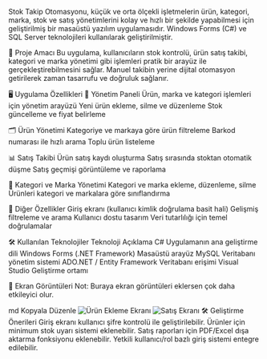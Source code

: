 Stok Takip Otomasyonu, küçük ve orta ölçekli işletmelerin ürün, kategori, marka, stok ve satış yönetimlerini kolay ve hızlı bir şekilde yapabilmesi için geliştirilmiş bir masaüstü yazılım uygulamasıdır. Windows Forms (C#) ve SQL Server teknolojileri kullanılarak geliştirilmiştir.

📌 Proje Amacı
Bu uygulama, kullanıcıların stok kontrolü, ürün satış takibi, kategori ve marka yönetimi gibi işlemleri pratik bir arayüz ile gerçekleştirebilmesini sağlar. Manuel takibin yerine dijital otomasyon getirilerek zaman tasarrufu ve doğruluk sağlanır.

🖥️ Uygulama Özellikleri
🔧 Yönetim Paneli
Ürün, marka ve kategori işlemleri için yönetim arayüzü
Yeni ürün ekleme, silme ve düzenleme
Stok güncelleme ve fiyat belirleme

🗂️ Ürün Yönetimi
Kategoriye ve markaya göre ürün filtreleme
Barkod numarası ile hızlı arama
Toplu ürün listeleme

📊 Satış Takibi
Ürün satış kaydı oluşturma
Satış sırasında stoktan otomatik düşme
Satış geçmişi görüntüleme ve raporlama

📁 Kategori ve Marka Yönetimi
Kategori ve marka ekleme, düzenleme, silme
Ürünleri kategori ve markalara göre sınıflandırma

🧩 Diğer Özellikler
Giriş ekranı (kullanıcı kimlik doğrulama basit hali)
Gelişmiş filtreleme ve arama
Kullanıcı dostu tasarım
Veri tutarlılığı için temel doğrulamalar

🛠️ Kullanılan Teknolojiler
Teknoloji	Açıklama
C#	Uygulamanın ana geliştirme dili
Windows Forms (.NET Framework)	Masaüstü arayüz
MySQL	Veritabanı yönetim sistemi
ADO.NET / Entity Framework	Veritabanı erişimi
Visual Studio	Geliştirme ortamı



📸 Ekran Görüntüleri
Not: Buraya ekran görüntüleri eklersen çok daha etkileyici olur.

md
Kopyala
Düzenle
![Ürün Ekleme Ekranı](screenshots/urun-ekle.png)
![Satış Ekranı](screenshots/satis.png)
🛠️ Geliştirme Önerileri
Giriş ekranı kullanıcı şifre kontrolü ile geliştirilebilir.
Ürünler için minimum stok uyarı sistemi eklenebilir.
Satış raporları için PDF/Excel dışa aktarma fonksiyonu eklenebilir.
Yetkili kullanıcı/rol bazlı giriş sistemi entegre edilebilir.
